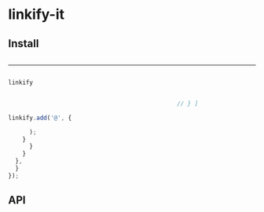 linkify-it
==========







Install
-------

```bash
```



--------------


```js

linkify


                                                // } ]
```


```js
linkify.add('@', {

      );
    }
      }
    }
  },
  }
});
```


API
---




































